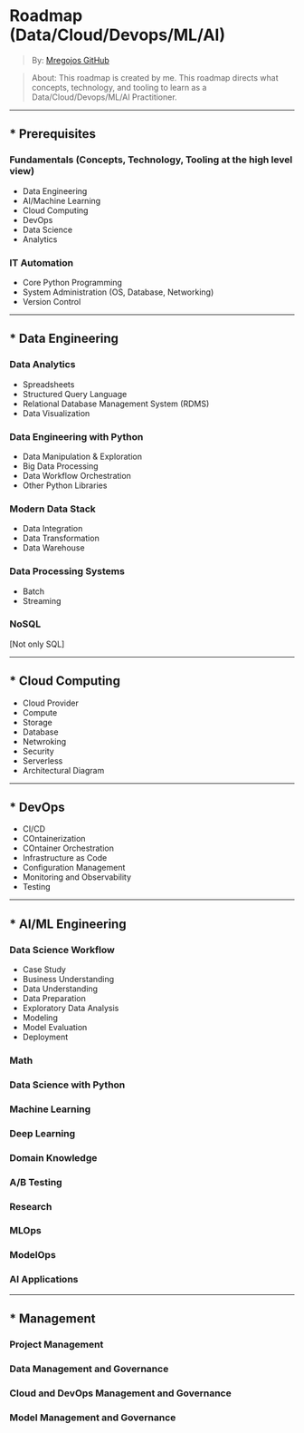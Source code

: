 # Roadmap (Data/Cloud/Devops/ML/AI)
> By: [Mregojos GitHub](https://github.com/Mregojos)

> About: This roadmap is created by me. This roadmap directs what concepts, technology, and tooling to learn as a Data/Cloud/Devops/ML/AI Practitioner.

___
## * Prerequisites
### Fundamentals (Concepts, Technology, Tooling at the high level view)
- Data Engineering
- AI/Machine Learning
- Cloud Computing
- DevOps
- Data Science
- Analytics

### IT Automation
- Core Python Programming
- System Administration (OS, Database, Networking)
- Version Control
___
## * Data Engineering

### Data Analytics
- Spreadsheets
- Structured Query Language
- Relational Database Management System (RDMS)
- Data Visualization

### Data Engineering with Python
- Data Manipulation & Exploration
- Big Data Processing
- Data Workflow Orchestration
- Other Python Libraries

### Modern Data Stack
- Data Integration
- Data Transformation
- Data Warehouse

### Data Processing Systems
- Batch
- Streaming

### NoSQL
[Not only SQL]
___
## * Cloud Computing 
- Cloud Provider
- Compute
- Storage
- Database
- Netwroking
- Security
- Serverless
- Architectural Diagram
___
## * DevOps
- CI/CD
- COntainerization
- COntainer Orchestration
- Infrastructure as Code
- Configuration Management
- Monitoring and Observability
- Testing
___
## * AI/ML Engineering

### Data Science Workflow
- Case Study
- Business Understanding
- Data Understanding
- Data Preparation
- Exploratory Data Analysis
- Modeling
- Model Evaluation
- Deployment

### Math

### Data Science with Python

### Machine Learning

### Deep Learning

### Domain Knowledge

### A/B Testing

### Research

### MLOps

### ModelOps

### AI Applications
___
## * Management

### Project Management

### Data Management and Governance

### Cloud and DevOps Management and Governance

### Model Management and Governance


